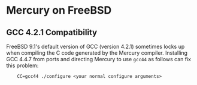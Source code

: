 Mercury on FreeBSD
==================

GCC 4.2.1 Compatibility
-----------------------

FreeBSD 9.1's default version of GCC (version 4.2.1) sometimes locks up when
compiling the C code generated by the Mercury compiler. Installing GCC 4.4.7
from ports and directing Mercury to use `gcc44` as follows can fix this problem:

```
    CC=gcc44 ./configure <your normal configure arguments>
```
